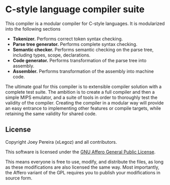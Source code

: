C-style language compiler suite
==================================
This compiler is a modular compiler for C-style languages. It is modularized into the following sections
- **Tokenizer.** Performs correct token syntax checking.
- **Parse tree generator.** Performs complete syntax checking.
- **Semantic checker.** Performs semantic checking on the parse tree, including types, scope, declarations.
- **Code generator.** Performs transformation of the parse tree into assembly.
- **Assembler.** Performs transformation of the assembly into machine code.

The ultimate goal for this compiler is to extensible compiler solution with a complete test suite. The ambition is to create a full compiler and then a simple MIPS emulator, and a suite of tools in order to thoroughly test the validity of the compiler. Creating the compiler in a modular way will provide an easy entrance to implementing other features or compile targets, while retaining the same validity for shared code.

License
-------
Copyright Joey Pereira (xLegoz) and all contributors.

This software is licensed under the [GNU Affero General Public License](http://www.gnu.org/licenses/agpl-3.0.html).

This means everyone is free to use, modify, and distribute the files, as long as these modifications are also licensed the same way.
Most importantly, the Affero variant of the GPL requires you to publish your modifications in source form.
